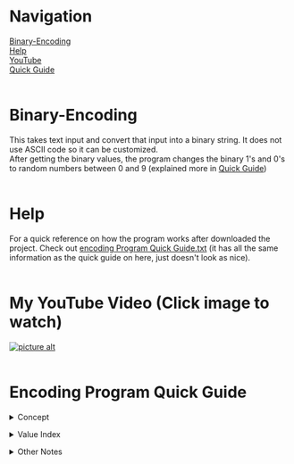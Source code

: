 # Navigation
[Binary-Encoding](https://github.com/Jett50two/Binary-Encoding/blob/master/README.md#binary-encoding)
<br>
[Help](https://github.com/Jett50two/Binary-Encoding/blob/master/README.md#help)
<br>
[YouTube](https://github.com/Jett50two/Binary-Encoding/blob/master/README.md#my-youtube-video-click-image-to-watch)
<br>
[Quick Guide](https://github.com/Jett50two/Binary-Encoding/blob/master/README.md#encoding-program-quick-guide)
<br>
<br>

# Binary-Encoding
This takes text input and convert that input into a binary string. It does not use ASCII code so it can be customized.
<br>
After getting the binary values, the program changes the binary 1's and 0's to random numbers between 0 and 9 (explained more in [Quick Guide](https://github.com/Jett50two/Binary-Encoding/blob/master/README.md#encoding-program-quick-guide)) 
<br>
<br>

# Help
For a quick reference on how the program works after downloaded the project. Check out [encoding Program Quick Guide.txt](https://github.com/Jett50two/Binary-Encoding/blob/master/src/Encoding%20Program%20Quick%20Guide.txt) (it has all the same information as the quick guide on here, just doesn't look as nice).
</br>
</br>

# My YouTube Video (Click image to watch)
[![picture alt](https://i.ytimg.com/vi/_sJW3sZ8vyM/hqdefault.jpg?sqp=-oaymwEZCNACELwBSFXyq4qpAwsIARUAAIhCGAFwAQ==&rs=AOn4CLAlRmguYshA5vZJXE2eEXzqhWVKvw)](https://www.youtube.com/watch?v=_sJW3sZ8vyM&ab_channel=Jett50two) 
<br>
<br>

# Encoding Program Quick Guide
<details>
  <summary>Concept</summary>
  <p>Set A-z to binary strings.</p>
  <p>Then use those strings as the base of the random numbers.</p>
  <p>IF 0, number should be 0 <= x <= 4</p>
  <p>IF 1, number should be 5 <= x <= 9</p>
</details>
  </p>
<details>
  <summary>Value Index</summary>
  
   Letter | Number | Binary Value
   -------|--------|-------------
   A|10|000001
   a|11|000010 
   B|12|000011 
   b|13|000100 
   C|14|000101 
   c|15|000110 
   D|16|000111 
   D|16|000111 
   d|17|001000 
   E|18|001001 
   e|19|001010 
   F|20|001011 
   f|21|001100 
   G|22|001101 
   g|23|001110 
   H|24|001111 
   h|25|010000 
   I|26|010001 
   i|27|010010 
   J|28|010011 
   j|29|010100 
   K|30|010101 
   k|31|010110 
   L|32|010111 
   l|33|011000 
   M|34|011001 
   m|35|011010 
   N|36|011011 
   n|37|011100 
   O|38|011101 
   o|39|011110 
   P|40|011111 
   p|41|100000 
   Q|42|100001 
   q|43|100010 
   R|44|100011 
   r|45|100100 
   S|46|100101 
   s|47|100110 
   T|48|100111 
   t|49|101000 
   U|50|101001 
   u|51|101010 
   V|52|101011 
   v|53|101100 
   W|54|101101 
   w|55|101110 
   X|56|101111 
   x|57|110000 
   Y|58|110001 
   y|59|110010 
   Z|60|110011 
   z|61|110100 
   0|62|110101 
   1|63|110110 
   2|64|110111 
   3|65|111000 
   4|66|111001 
   5|67|111010 
   6|68|111011 
   7|69|111100 
   8|70|111101 
   9|71|111110 
   white space|72|111111 
</details>
</p>
<details>
  <summary>Other Notes</summary>
  <p>If you want to add more values to the encoder, place a 0 to all old binary statements</p>
  <p>For example,<br>*=64 Binary = 1000000<br>that would mean that<br>A=10 Binary = 0000001 instead of 000001<br>It's one more '0'. Hard to see but could cause hours of time debugging your code.</p>
</details>
</p>
